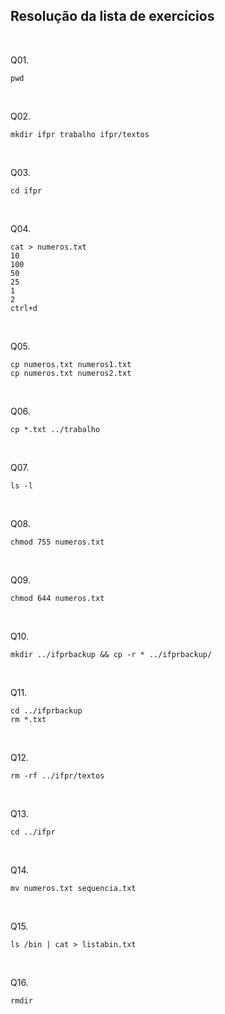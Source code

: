 ## Resolução da lista de exercícios

<br/>

Q01. 
```properties
pwd
```

<br/>

Q02.
```properties
mkdir ifpr trabalho ifpr/textos
```

<br/>

Q03.
```properties
cd ifpr
```

<br/>

Q04.
```properties
cat > numeros.txt
10
100
50
25
1
2
ctrl+d
```

<br/>

Q05.
```properties
cp numeros.txt numeros1.txt
cp numeros.txt numeros2.txt
```

<br/>

Q06.
```properties
cp *.txt ../trabalho
```

<br/>

Q07.
```properties
ls -l
``` 

<br/>

Q08.
```properties
chmod 755 numeros.txt 
```

<br/>

Q09.
```properties
chmod 644 numeros.txt
```

<br/>

Q10.
```properties
mkdir ../ifprbackup && cp -r * ../ifprbackup/
```

<br/>

Q11.
```properties
cd ../ifprbackup 
rm *.txt 
```

<br/>

Q12.
```properties
rm -rf ../ifpr/textos
```

<br/>

Q13.
```properties
cd ../ifpr
```

<br/>

Q14.
```properties
mv numeros.txt sequencia.txt
```

<br/>

Q15.
```properties
ls /bin | cat > listabin.txt
```

<br/>

Q16.
```properties
rmdir
```
